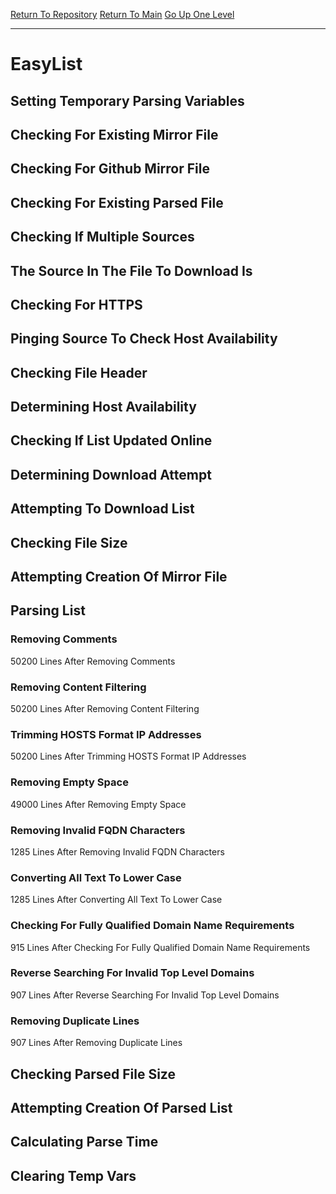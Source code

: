 [Return To Repository](https://github.com/deathbybandaid/piholeparser/)
[Return To Main](https://github.com/deathbybandaid/piholeparser/blob/master/RecentRunLogs/Mainlog.md)
[Go Up One Level](https://github.com/deathbybandaid/piholeparser/blob/master/RecentRunLogs/TopLevelScripts/30-Processing-External-Blacklists.md)
____________________________________
# EasyList
## Setting Temporary Parsing Variables
## Checking For Existing Mirror File
## Checking For Github Mirror File
## Checking For Existing Parsed File
## Checking If Multiple Sources
## The Source In The File To Download Is
## Checking For HTTPS
## Pinging Source To Check Host Availability
## Checking File Header
## Determining Host Availability
## Checking If List Updated Online
## Determining Download Attempt
## Attempting To Download List
## Checking File Size
## Attempting Creation Of Mirror File
## Parsing List
### Removing Comments
50200 Lines After Removing Comments
### Removing Content Filtering
50200 Lines After Removing Content Filtering
### Trimming HOSTS Format IP Addresses
50200 Lines After Trimming HOSTS Format IP Addresses
### Removing Empty Space
49000 Lines After Removing Empty Space
### Removing Invalid FQDN Characters
1285 Lines After Removing Invalid FQDN Characters
### Converting All Text To Lower Case
1285 Lines After Converting All Text To Lower Case
### Checking For Fully Qualified Domain Name Requirements
915 Lines After Checking For Fully Qualified Domain Name Requirements
### Reverse Searching For Invalid Top Level Domains
907 Lines After Reverse Searching For Invalid Top Level Domains
### Removing Duplicate Lines
907 Lines After Removing Duplicate Lines
## Checking Parsed File Size
## Attempting Creation Of Parsed List
## Calculating Parse Time
## Clearing Temp Vars
